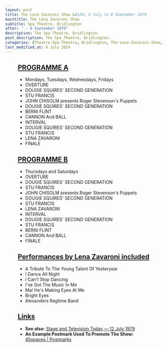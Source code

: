 ```yaml
---
layout: post
title: The Lena Zavaroni Show &#124; 5 July to 8 September 1979
maintitle: The Lena Zavaroni Show
subtitle: Spa Theatre, Bridlington
after: " - 8 September 1979"
description: The Spa Theatre, Bridlington.
post_description: The Spa Theatre, Bridlington.
categories: [Theatre-Spa-Theatre, Bridlington, The-Lena-Zavaroni-Show, OnThisDay5July, OnThisDay8September]
last_modified_at: 8 July 2024
---
```


<figure class="fig1">
<div class="CardLayout CardLayout-Height1">
<div class="CardItem"><h2 id="infobox1" class="infobox"><a href="#infobox1">PROGRAMME A</a></h2>
<div class="CardItem split">
<ul>
<li>Mondays, Tuesdays, Wednesdays, Fridays</li>
<li>OVERTURE</li>
<li>DOUGIE SQUIRES' SECOND GENERATION</li>
<li>STU FRANCIS</li>
<li>JOHN CHISOLM presents Roger Stevenson's Puppets</li>
<li>DOUGIE SQUIRES' SECOND GENERATION</li>
<li>BERNI FLINT</li>
<li>CANNON And BALL</li>
<li>INTERVAL</li>
<li>DOUGIE SQUIRES' SECOND GENERATION</li>
<li>STU FRANCIS</li>
<li>LENA ZAVARONI</li>
<li>FINALE</li>
</ul>
</div></div></div>
</figure>

<figure class="fig2">
<div class="CardLayout CardLayout-Height1">
<div class="CardItem"><h2 id="infobox2" class="infobox"><a href="#infobox2">PROGRAMME B</a></h2>
<div class="CardItem split">
<ul>
<li>Thursdays and Saturdays</li>
<li>OVERTURE</li>
<li>DOUGIE SQUIRES' SECOND GENERATION</li>
<li>STU FRANCIS</li>
<li>JOHN CHISOLM presents Roger Stevenson's Puppets</li>
<li>DOUGIE SQUIRES' SECOND GENERATION</li>
<li>STU FRANCIS</li>
<li>LENA ZAVARONI</li>
<li>INTERVAL</li>
<li>DOUGIE SQUIRES' SECOND GENERATION</li>
<li>STU FRANCIS</li>
<li>BERNI FLINT</li>
<li>CANNON And BALL</li>
<li>FINALE</li>
</ul>
</div></div></div>
</figure>

<figure class="fig3">
<div class="CardLayout">
<div class="CardItem"><h2 id="infobox3" class="infobox"><a href="#infobox3">Performances by Lena Zavaroni included</a></h2>
<div class="CardItem split">
<ul>
<li>A Tribute To The Young Talent Of Yesteryear</li>
<li>I Dance All Night</li>
<li>I Can't Stop Dancing</li>
<li>I've Got The Music In Me</li>
<li>Ma! He's Making Eyes At Me</li>
<li>Bright Eyes</li>
<li>Alexanders Ragtime Band</li>
</ul>
</div></div></div>
</figure>

<figure class="fig3">
<div class="CardLayout">
<div class="CardItem"><h2 id="infobox4" class="infobox"><a href="#infobox4">Links</a></h2>
<div class="CardItem split">
<ul>
<li><strong>See also:</strong> <a href="/1979-07-12-the-stage-and-television-today">Stage and Television Today &mdash; 12 July 1979</a></li>
<li><strong>An Example Postmark Used To Promote The Show:</strong> <a class="external-link" href="https://www.45spaces.com/postmarks/l.php?l=lena-zavaroni-britains-brightest-star-at-bridlington">45spaces | Postmarks</a></li>
</ul>
</div></div></div>
</figure>

<style>
.CardLayout-Height1 {height: 513px;}
@media screen and (orientation:portrait) {.CardLayout-Height1 {height: unset;}}
</style>
